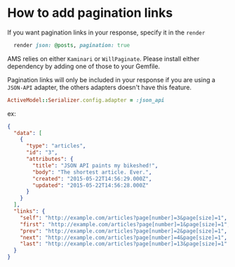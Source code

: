 # How to add pagination links

If you want pagination links in your response, specify it in the `render`

```ruby
  render json: @posts, pagination: true
```

AMS relies on either `Kaminari` or `WillPaginate`. Please install either dependency by adding one of those to your Gemfile.

Pagination links will only be included in your response if you are using a ```JSON-API``` adapter, the others adapters doesn't have this feature.

```ruby
ActiveModel::Serializer.config.adapter = :json_api
```

ex:
```json
{
  "data": [
    {
      "type": "articles",
      "id": "3",
      "attributes": {
        "title": "JSON API paints my bikeshed!",
        "body": "The shortest article. Ever.",
        "created": "2015-05-22T14:56:29.000Z",
        "updated": "2015-05-22T14:56:28.000Z"
      }
    }
  ],
  "links": {
    "self": "http://example.com/articles?page[number]=3&page[size]=1",
    "first": "http://example.com/articles?page[number]=1&page[size]=1",
    "prev": "http://example.com/articles?page[number]=2&page[size]=1",
    "next": "http://example.com/articles?page[number]=4&page[size]=1",
    "last": "http://example.com/articles?page[number]=13&page[size]=1"
  }
}
```
